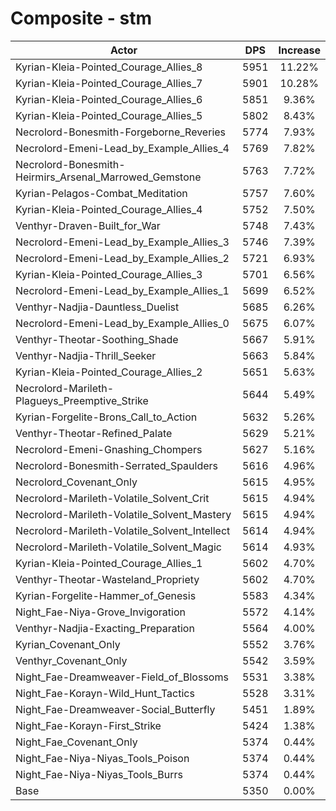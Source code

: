 # Composite - stm
| Actor | DPS | Increase |
|---|:---:|:---:|
|Kyrian-Kleia-Pointed_Courage_Allies_8|5951|11.22%|
|Kyrian-Kleia-Pointed_Courage_Allies_7|5901|10.28%|
|Kyrian-Kleia-Pointed_Courage_Allies_6|5851|9.36%|
|Kyrian-Kleia-Pointed_Courage_Allies_5|5802|8.43%|
|Necrolord-Bonesmith-Forgeborne_Reveries|5774|7.93%|
|Necrolord-Emeni-Lead_by_Example_Allies_4|5769|7.82%|
|Necrolord-Bonesmith-Heirmirs_Arsenal_Marrowed_Gemstone|5763|7.72%|
|Kyrian-Pelagos-Combat_Meditation|5757|7.60%|
|Kyrian-Kleia-Pointed_Courage_Allies_4|5752|7.50%|
|Venthyr-Draven-Built_for_War|5748|7.43%|
|Necrolord-Emeni-Lead_by_Example_Allies_3|5746|7.39%|
|Necrolord-Emeni-Lead_by_Example_Allies_2|5721|6.93%|
|Kyrian-Kleia-Pointed_Courage_Allies_3|5701|6.56%|
|Necrolord-Emeni-Lead_by_Example_Allies_1|5699|6.52%|
|Venthyr-Nadjia-Dauntless_Duelist|5685|6.26%|
|Necrolord-Emeni-Lead_by_Example_Allies_0|5675|6.07%|
|Venthyr-Theotar-Soothing_Shade|5667|5.91%|
|Venthyr-Nadjia-Thrill_Seeker|5663|5.84%|
|Kyrian-Kleia-Pointed_Courage_Allies_2|5651|5.63%|
|Necrolord-Marileth-Plagueys_Preemptive_Strike|5644|5.49%|
|Kyrian-Forgelite-Brons_Call_to_Action|5632|5.26%|
|Venthyr-Theotar-Refined_Palate|5629|5.21%|
|Necrolord-Emeni-Gnashing_Chompers|5627|5.16%|
|Necrolord-Bonesmith-Serrated_Spaulders|5616|4.96%|
|Necrolord_Covenant_Only|5615|4.95%|
|Necrolord-Marileth-Volatile_Solvent_Crit|5615|4.94%|
|Necrolord-Marileth-Volatile_Solvent_Mastery|5615|4.94%|
|Necrolord-Marileth-Volatile_Solvent_Intellect|5614|4.94%|
|Necrolord-Marileth-Volatile_Solvent_Magic|5614|4.93%|
|Kyrian-Kleia-Pointed_Courage_Allies_1|5602|4.70%|
|Venthyr-Theotar-Wasteland_Propriety|5602|4.70%|
|Kyrian-Forgelite-Hammer_of_Genesis|5583|4.34%|
|Night_Fae-Niya-Grove_Invigoration|5572|4.14%|
|Venthyr-Nadjia-Exacting_Preparation|5564|4.00%|
|Kyrian_Covenant_Only|5552|3.76%|
|Venthyr_Covenant_Only|5542|3.59%|
|Night_Fae-Dreamweaver-Field_of_Blossoms|5531|3.38%|
|Night_Fae-Korayn-Wild_Hunt_Tactics|5528|3.31%|
|Night_Fae-Dreamweaver-Social_Butterfly|5451|1.89%|
|Night_Fae-Korayn-First_Strike|5424|1.38%|
|Night_Fae_Covenant_Only|5374|0.44%|
|Night_Fae-Niya-Niyas_Tools_Poison|5374|0.44%|
|Night_Fae-Niya-Niyas_Tools_Burrs|5374|0.44%|
|Base|5350|0.00%|
